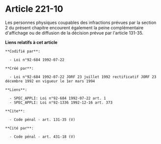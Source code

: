# Article 221-10

Les personnes physiques coupables des infractions prévues par la section 2 du présent chapitre encourent également la peine
complémentaire d'affichage ou de diffusion de la décision prévue par l'article 131-35.

**Liens relatifs à cet article**

	**Codifié par**:

	  - Loi n°92-684 1992-07-22

	**Créé par**:

	  - Loi n°92-684 1992-07-22 JORF 23 juillet 1992 rectificatif JORF 23 décembre 1992 en vigueur le 1er mars 1994

	**Liens**:

	  - SPEC_APPLI: Loi n°92-684 1992-07-22 art. 1
	  - SPEC_APPLI: Loi n°92-1336 1992-12-16 art. 373

	**Cite**:

	  - Code pénal - art. 131-35 (V)

	**Cité par**:

	  - Code pénal - art. 431-18 (V)
